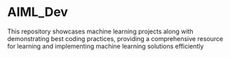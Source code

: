 # AIML_Dev
This repository showcases machine learning projects along with demonstrating best coding practices, providing a comprehensive resource for learning and implementing machine learning solutions efficiently
